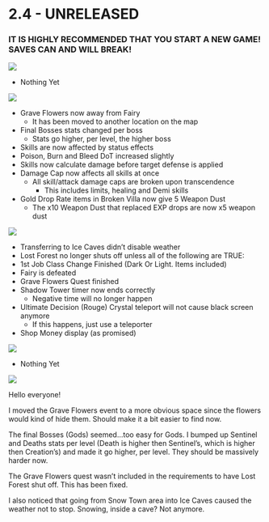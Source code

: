 # 2.4 - UNRELEASED

### IT IS HIGHLY RECOMMENDED THAT YOU START A NEW GAME! SAVES CAN AND WILL BREAK!

![](https://i0.wp.com/genesis.progr.am/wp-content/uploads/2020/07/Added-Graphic-Max-Quality.jpg?resize=640%2C71&ssl=1)

* Nothing Yet

![](https://i0.wp.com/genesis.progr.am/wp-content/uploads/2020/07/Changed-Graphic-Max-Quality.jpg?resize=640%2C71&ssl=1)

* Grave Flowers now away from Fairy
  * It has been moved to another location on the map
* Final Bosses stats changed per boss
  * Stats go higher, per level, the higher boss
* Skills are now affected by status effects
* Poison, Burn and Bleed DoT increased slightly
* Skills now calculate damage before target defense is applied
* Damage Cap now affects all skills at once
  * All skill/attack damage caps are broken upon transcendence
    * This includes limits, healing and Demi skills
* Gold Drop Rate items in Broken Villa now give 5 Weapon Dust
  * The x10 Weapon Dust that replaced EXP drops are now x5 weapon dust

![](https://i2.wp.com/genesis.progr.am/wp-content/uploads/2020/07/Fixed-Graphic-Max-Quality.jpg?resize=640%2C71&ssl=1)

* Transferring to Ice Caves didn’t disable weather
*  Lost Forest no longer shuts off unless all of the following are TRUE:
  * 1st Job Class Change Finished \(Dark Or Light. Items included\)
  * Fairy is defeated
  * Grave Flowers Quest finished
* Shadow Tower timer now ends correctly
  * Negative time will no longer happen
* Ultimate Decision \(Rouge\) Crystal teleport will not cause black screen anymore
  * If this happens, just use a teleporter
* Shop Money display \(as promised\)

![](https://i0.wp.com/genesis.progr.am/wp-content/uploads/2020/07/Removed-Graphic-Max-Quality.jpg?resize=640%2C71&ssl=1)

* Nothing Yet

![](https://i2.wp.com/genesis.progr.am/wp-content/uploads/2020/08/Dev-Notes-Max-Quality.jpg?resize=640%2C71&ssl=1)

Hello everyone!

I moved the Grave Flowers event to a more obvious space since the flowers would kind of hide them. Should make it a bit easier to find now.

The final Bosses \(Gods\) seemed…too easy for Gods. I bumped up Sentinel and Deaths stats per level \(Death is higher then Sentinel’s, which is higher then Creation’s\) and made it go higher, per level. They should be massively harder now.

The Grave Flowers quest wasn’t included in the requirements to have Lost Forest shut off. This has been fixed.

I also noticed that going from Snow Town area into Ice Caves caused the weather not to stop. Snowing, inside a cave? Not anymore.

